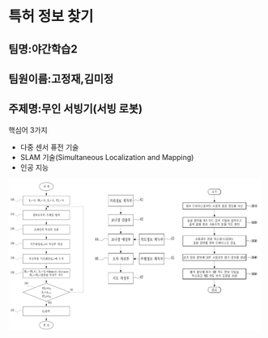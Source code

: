 # **특허 정보 찾기** 

## 팀명:야간학습2
## 팀원이름:고정재,김미정
## 주제명:무인 서빙기(서빙 로봇)

핵심어 3가지
- 다중 센서 퓨전 기술
- SLAM 기술(Simultaneous Localization and Mapping)
- 인공 지능

<img src="./특허.jpg"  width="500" height="300">

</p>
